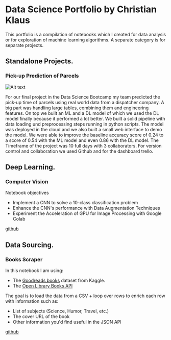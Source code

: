 # Data Science Portfolio by Christian Klaus

This portfolio is a compilation of notebooks which I created for data analysis or for exploration of machine learning algorithms. A separate category is for separate projects.

## Standalone Projects.

### Pick-up Prediction of Parcels

![Alt text](https://github.com/christianklausML/parcel-pickup-prediction/blob/master/title.png?sanitize=true)

For our final project in the Data Science Bootcamp my team predicted the pick-up time of parcels using real world data from a dispatcher company. A big part was handling large tables, combining them and engineering features. On top we built an ML and a DL model of which we used the DL model finally because it performed a lot better. We built a solid pipeline with data loading und preprocessing steps running in python scripts. The model was deployed in the cloud and we also built a small web interface to demo the model. We were able to improve the baseline accuracy score of 0.24 to a score of 0.54 with the ML model and even 0.86 with the DL model. The Timeframe of the project was 10 full days with 3 collaborators. For version control and collaboration we used Github and for the dashboard trello.

## Deep Learning.

### Computer Vision

Notebook objectives

* Implement a CNN to solve a 10-class classification problem
* Enhance the CNN's performance with Data Augmentation Techniques
* Experiment the Acceleration of GPU for Image Processing with Google Colab

[github](https://github.com/christianklausML/Notebooks/blob/master/cifar_classification.ipynb)

## Data Sourcing.

### Books Scraper

In this notebook I am using:

- The [Goodreads books](https://www.kaggle.com/jealousleopard/goodreadsbooks) dataset from Kaggle.
- The [Open Library Books API](https://openlibrary.org/dev/docs/api/books)

The goal is to load the data from a CSV + loop over rows to enrich each row with information such as:

- List of subjects (Science, Humor, Travel, etc.)
- The cover URL of the book
- Other information you'd find useful in the JSON API

[github](https://github.com/christianklausML/Notebooks/blob/master/books_scraper.ipynb)
